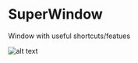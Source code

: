 # SuperWindow
Window with useful shortcuts/featues

![alt text](https://github.com/judo347/SuperWindow/SuperWindow.png"concept")
